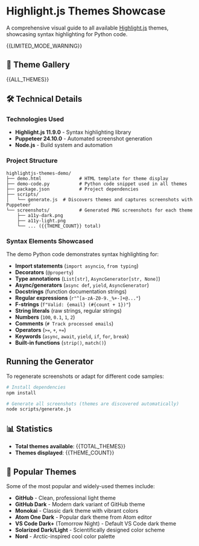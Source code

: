 # Highlight.js Themes Showcase

A comprehensive visual guide to all available [Highlight.js](https://highlightjs.org/) themes, showcasing syntax highlighting for Python code. 

{{LIMITED_MODE_WARNING}}

## 🎯 Theme Gallery

{{ALL_THEMES}}

## 🛠️ Technical Details

### Technologies Used
- **Highlight.js 11.9.0** - Syntax highlighting library
- **Puppeteer 24.10.0** - Automated screenshot generation
- **Node.js** - Build system and automation

### Project Structure
```
highlightjs-themes-demo/
├── demo.html              # HTML template for theme display
├── demo-code.py           # Python code snippet used in all themes
├── package.json           # Project dependencies
├── scripts/
│   └── generate.js  # Discovers themes and captures screenshots with Puppeteer
└── screenshots/           # Generated PNG screenshots for each theme
    ├── a11y-dark.png
    ├── a11y-light.png
    └── ... ({{THEME_COUNT}} total)
```

### Syntax Elements Showcased
The demo Python code demonstrates syntax highlighting for:
- **Import statements** (`import asyncio`, `from typing`)
- **Decorators** (`@property`)
- **Type annotations** (`List[str]`, `AsyncGenerator[str, None]`)
- **Async/generators** (`async def`, `yield`, `AsyncGenerator`)
- **Docstrings** (function documentation strings)
- **Regular expressions** (`r"^[a-zA-Z0-9._%+-]+@..."`)
- **F-strings** (`f"Valid: {email} (#{count + 1})"`)
- **String literals** (raw strings, regular strings)
- **Numbers** (`100`, `0.1`, `1`, `2`)
- **Comments** (`# Track processed emails`)
- **Operators** (`>=`, `+`, `+=`)
- **Keywords** (`async`, `await`, `yield`, `if`, `for`, `break`)
- **Built-in functions** (`strip()`, `match()`)

## Running the Generator
To regenerate screenshots or adapt for different code samples:

```bash
# Install dependencies
npm install

# Generate all screenshots (themes are discovered automatically)
node scripts/generate.js
```

## 📊 Statistics
- **Total themes available**: {{TOTAL_THEMES}}
- **Themes displayed**: {{THEME_COUNT}}

## 🎨 Popular Themes
Some of the most popular and widely-used themes include:
- **GitHub** - Clean, professional light theme
- **GitHub Dark** - Modern dark variant of GitHub theme
- **Monokai** - Classic dark theme with vibrant colors
- **Atom One Dark** - Popular dark theme from Atom editor
- **VS Code Dark+** (Tomorrow Night) - Default VS Code dark theme
- **Solarized Dark/Light** - Scientifically designed color scheme
- **Nord** - Arctic-inspired cool color palette

